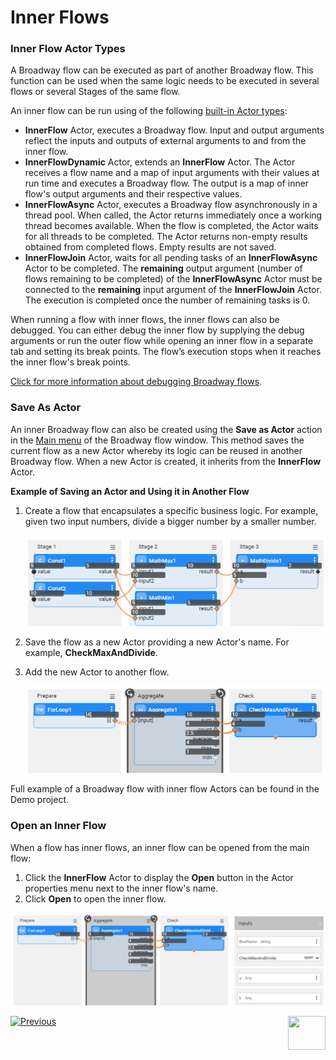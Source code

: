 # Inner Flows

### Inner Flow Actor Types
A Broadway flow can be executed as part of another Broadway flow. This function can be used when the same logic needs to be executed in several flows or several Stages of the same flow. 

An inner flow can be run using of the following [built-in Actor types](04_built_in_actor_types.md):

* **InnerFlow** Actor, executes a Broadway flow. Input and output arguments reflect the inputs and outputs of external arguments to and from the inner flow.
* **InnerFlowDynamic** Actor, extends an **InnerFlow** Actor. The Actor receives a flow name and a map of input arguments with their values at run time and executes a Broadway flow. The output is a map of inner flow's output arguments and their respective values.
* **InnerFlowAsync** Actor, executes a Broadway flow asynchronously in a thread pool. When called, the Actor returns immediately once a working thread becomes available. When the flow is completed, the Actor waits for all threads to be completed. The Actor returns non-empty results obtained from completed flows. Empty results are not saved.
* **InnerFlowJoin** Actor, waits for all pending tasks of an **InnerFlowAsync** Actor to be completed. The **remaining** output argument (number of flows remaining to be completed) of the **InnerFlowAsync** Actor must be connected to the **remaining** input argument of the **InnerFlowJoin** Actor. The execution is completed once the number of remaining tasks is 0.

When running a flow with inner flows, the inner flows can also be debugged. You can either debug the inner flow by supplying the debug arguments or run the outer flow while opening an inner flow in a separate tab and setting its break points. The flow’s execution stops when it reaches the inner flow's break points.

[Click for more information about debugging Broadway flows](25_broadway_flow_window_run_and_debug_flow.md).

### Save As Actor

An inner Broadway flow can also be created using the **Save as Actor** action in the [Main menu](18_broadway_flow_window.md#main-menu) of the Broadway flow window. This method saves the current flow as a new Actor whereby its logic can be reused in another Broadway flow. When a new Actor is created, it inherits from the **InnerFlow** Actor. 

**Example of Saving an Actor and Using it in Another Flow**

1. Create a flow that encapsulates a specific business logic. For example, given two input numbers, divide a bigger number by a smaller number. 

   <img src="images/99_22_01.PNG" alt="image" style="zoom:80%;" />

2. Save the flow as a new Actor providing a new Actor's name. For example, **CheckMaxAndDivide**.

4. Add the new Actor to another flow.

   <img src="images/99_22_02.PNG" alt="image" style="zoom:80%;" />

Full example of a Broadway flow with inner flow Actors can be found in the Demo project.

### Open an Inner Flow

When a flow has inner flows, an inner flow can be opened from the main flow:

1. Click the **InnerFlow** Actor to display the **Open** button in the Actor properties menu next to the inner flow's name.
2. Click **Open** to open the inner flow.

![image](images/99_22_03.PNG)

[![Previous](/articles/images/Previous.png)](21b_iterations_with_condition.md)[<img align="right" width="60" height="54" src="/articles/images/Next.png">](23_transactions.md)

